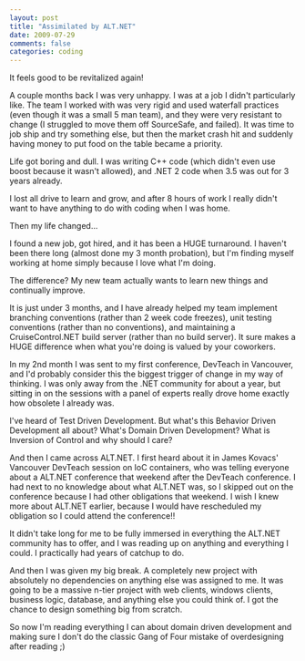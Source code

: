 ```yaml
---
layout: post
title: "Assimilated by ALT.NET"
date: 2009-07-29
comments: false
categories: coding
---
```

It feels good to be revitalized again!

A couple months back I was very unhappy.  I was at a job I didn't particularly like.  The team I worked with was very rigid and used waterfall practices (even though it was a small 5 man team), and they were very resistant to change (I struggled to move them off SourceSafe, and failed).  It was time to job ship and try something else, but then the market crash hit and suddenly having money to put food on the table became a priority.

Life got boring and dull.  I was writing C++ code (which didn't even use boost because it wasn't allowed), and .NET 2 code when 3.5 was out for 3 years already.

I lost all drive to learn and grow, and after 8 hours of work I really didn't want to have anything to do with coding when I was home.

Then my life changed...

I found a new job, got hired, and it has been a HUGE turnaround.  I haven't been there long (almost done my 3 month probation), but I'm finding myself working at home simply because I love what I'm doing.

The difference?  My new team actually wants to learn new things and continually improve.

It is just under 3 months, and I have already helped my team implement branching conventions (rather than 2 week code freezes), unit testing conventions (rather than no conventions), and maintaining a CruiseControl.NET build server (rather than no build server).  It sure makes a HUGE difference when what you're doing is valued by your coworkers.

In my 2nd month I was sent to my first conference, DevTeach in Vancouver, and I'd probably consider this the biggest trigger of change in my way of thinking.  I was only away from the .NET community for about a year, but sitting in on the sessions with a panel of experts really drove home exactly how obsolete I already was.

I've heard of Test Driven Development.  But what's this Behavior Driven Development all about?  What's Domain Driven Development?  What is Inversion of Control and why should I care?

And then I came across ALT.NET.  I first heard about it in James Kovacs' Vancouver DevTeach session on IoC containers, who was telling everyone about a ALT.NET conference that weekend after the DevTeach conference.  I had next to no knowledge about what ALT.NET was, so I skipped out on the conference because I had other obligations that weekend.  I wish I knew more about ALT.NET earlier, because I would have rescheduled my obligation so I could attend the conference!!

It didn't take long for me to be fully immersed in everything the ALT.NET community has to offer, and I was reading up on anything and everything I could.  I practically had years of catchup to do.

And then I was given my big break.  A completely new project with absolutely no dependencies on anything else was assigned to me.  It was going to be a massive n-tier project with web clients, windows clients, business logic, database, and anything else you could think of.  I got the chance to design something big from scratch.

So now I'm reading everything I can about domain driven development and making sure I don't do the classic Gang of Four mistake of overdesigning after reading ;)
